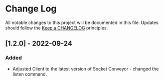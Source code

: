 # Change Log
All notable changes to this project will be documented in this file.
Updates should follow the [Keep a CHANGELOG](https://keepachangelog.com/) principles.

## [1.2.0] - 2022-09-24

### Added

- Adjusted Client to the latest version of Socket Conveyor - changed the listen command.